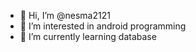 - 👋 Hi, I’m @nesma2121
- 👀 I’m interested in android programming
- 🌱 I’m currently learning database

<!---
nesma2121/nesma2121 is a ✨ special ✨ repository because its `README.md` (this file) appears on your GitHub profile.
You can click the Preview link to take a look at your changes.
--->
